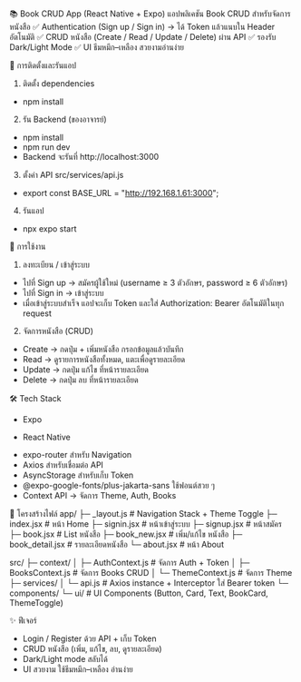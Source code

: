 📚 Book CRUD App (React Native + Expo)
แอปพลิเคชัน Book CRUD สำหรับจัดการหนังสือ
✅ Authentication (Sign up / Sign in) → ได้ Token แล้วแนบใน Header อัตโนมัติ
✅ CRUD หนังสือ (Create / Read / Update / Delete) ผ่าน API
✅ รองรับ Dark/Light Mode
✅ UI ธีมหมึก–เหลือง สวยงามอ่านง่าย

🚀 การติดตั้งและรันแอป
1. ติดตั้ง dependencies
- npm install
2. รัน Backend (ของอาจารย์)
- npm install
- npm run dev
- Backend จะรันที่ http://localhost:3000
3. ตั้งค่า API
src/services/api.js
- export const BASE_URL = "http://192.168.1.61:3000";
4. รันแอป
- npx expo start

🔑 การใช้งาน
1. ลงทะเบียน / เข้าสู่ระบบ
- ไปที่ Sign up → สมัครผู้ใช้ใหม่ (username ≥ 3 ตัวอักษร, password ≥ 6 ตัวอักษร)
- ไปที่ Sign in → เข้าสู่ระบบ
- เมื่อเข้าสู่ระบบสำเร็จ แอปจะเก็บ Token และใส่ Authorization: Bearer <token> อัตโนมัติในทุก request

2. จัดการหนังสือ (CRUD)
- Create → กดปุ่ม + เพิ่มหนังสือ กรอกข้อมูลแล้วบันทึก
- Read → ดูรายการหนังสือทั้งหมด, แตะเพื่อดูรายละเอียด
- Update → กดปุ่ม แก้ไข ที่หน้ารายละเอียด
- Delete → กดปุ่ม ลบ ที่หน้ารายละเอียด

🛠️ Tech Stack
- Expo
 + React Native
- expo-router
 สำหรับ Navigation
- Axios
 สำหรับเชื่อมต่อ API
- AsyncStorage
 สำหรับเก็บ Token
- @expo-google-fonts/plus-jakarta-sans
 ใช้ฟอนต์สวย ๆ
- Context API → จัดการ Theme, Auth, Books

📂 โครงสร้างไฟล์
app/
 ├─ _layout.js          # Navigation Stack + Theme Toggle
 ├─ index.jsx           # หน้า Home
 ├─ signin.jsx          # หน้าเข้าสู่ระบบ
 ├─ signup.jsx          # หน้าสมัคร
 ├─ book.jsx            # List หนังสือ
 ├─ book_new.jsx        # เพิ่ม/แก้ไข หนังสือ
 ├─ book_detail.jsx     # รายละเอียดหนังสือ
 └─ about.jsx           # หน้า About

src/
 ├─ context/
 │   ├─ AuthContext.js   # จัดการ Auth + Token
 │   ├─ BooksContext.js  # จัดการ Books CRUD
 │   └─ ThemeContext.js  # จัดการ Theme
 ├─ services/
 │   └─ api.js           # Axios instance + Interceptor ใส่ Bearer token
 └─ components/
     └─ ui/              # UI Components (Button, Card, Text, BookCard, ThemeToggle)

✨ ฟีเจอร์
- Login / Register ด้วย API + เก็บ Token
- CRUD หนังสือ (เพิ่ม, แก้ไข, ลบ, ดูรายละเอียด)
- Dark/Light mode สลับได้
- UI สวยงาม ใช้ธีมหมึก–เหลือง อ่านง่าย